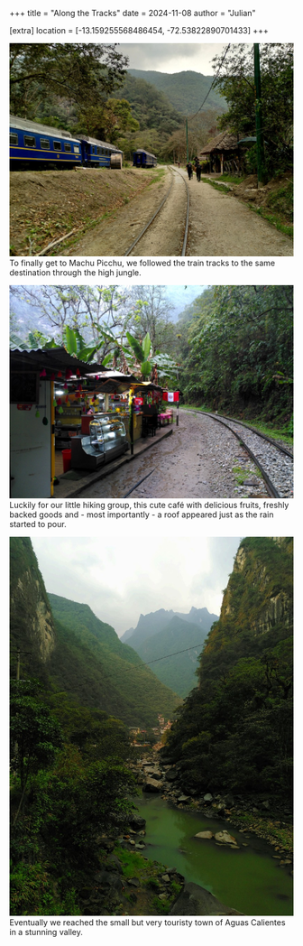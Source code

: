 +++
title = "Along the Tracks"
date = 2024-11-08
author = "Julian"

[extra]
location = [-13.159255568486454, -72.53822890701433]
+++

![A group of people next to train tracks through a forest with some blue carriages on them](tracks.jpg)
To finally get to Machu Picchu, we followed the train tracks to the same destination through the high jungle.

![A small shop with colourful decoration and a peruvian flag next to train tracks in the jungle](cafe.jpg)
Luckily for our little hiking group, this cute café with delicious fruits, freshly backed goods and - most importantly - a roof appeared just as the rain started to pour.

![A river through a steep, overgrown canyon with some buildings visible in the background](canyon.jpg)
Eventually we reached the small but very touristy town of Aguas Calientes in a stunning valley.
